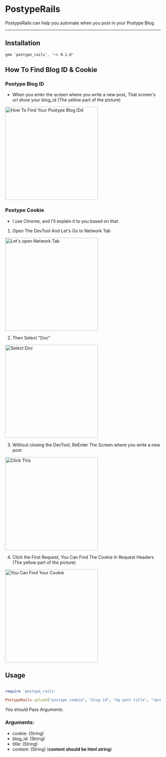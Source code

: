 # PostypeRails

PostypeRails can help you automate when you post in your Postype Blog.

---

## Installation

    gem 'postype_rails', '~> 0.1.0'


## How To Find Blog ID & Cookie

### Postype Blog ID
- When you enter the screen where you write a new post, That screen's url show your blog_id (The yellow part of the picture)
<img width="300" alt="How To Find Your Postype Blog IDd" src="https://github.com/keepwa1king/postype_rails/assets/63589031/97ee6a20-a672-4113-91d0-040d051103fe">

### Postype Cookie
- I use Chrome, and I'll explain it to you based on that.
1. Open The DevTool And Let's Go to Network Tab
<img width="300" alt="Let's open Network Tab" src="https://github.com/keepwa1king/postype_rails/assets/63589031/d59fb7b7-890c-40c0-81d0-4de16206a350">

2. Then Select "Doc"
<img width="300" alt="Select Doc" src="https://github.com/keepwa1king/postype_rails/assets/63589031/ed57e617-b9de-4ad3-a48a-0e75433d4b37">

3. Without closing the DevTool, ReEnter The Screen where you write a new post
<img width="300" alt="Click This" src="https://github.com/keepwa1king/postype_rails/assets/63589031/4fa3206d-ce42-4c27-b47e-af03b0bdca73">

4. Click the First Request, You Can Find The Cookie In Request Headers (The yellow part of the picture)
<img width="300" alt="You Can Find Your Cookie" src="https://github.com/keepwa1king/postype_rails/assets/63589031/bcd58dca-1f74-460f-bb6b-ca1f923c3f31">


## Usage



```ruby

require 'postype_rails'

PostypeRails.upload("postype cookie", "blog id", "my post title", "<p>my post content</p>")
```
You should Pass Arguments.

### Arguments:
- cookie: (String)
- blog_id: (String)
- title: (String)
- content: (String) (**content should be html string**)
  

